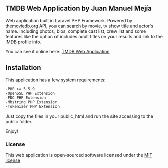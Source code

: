 ## TMDB Web Application by Juan Manuel Mejía

Web application built in Laravel PHP Framework.
Powered by <a href="https://www.themoviedb.org/" target="_blank">themoviedb.org</a> API, you can search by movie, tv show title and actor's name. 
Including photos, bios, complete cast list, crew list and some features like the option of includes adult titles on your results and link to the IMDB profile info.

You can see it online here: <a href="http://blaucastmedia.com/tmdbjm/public/" target="_blank">TMDB Web Application</a>

## Installation

This application has a few system requirements:

    -PHP >= 5.5.9
    -OpenSSL PHP Extension
    -PDO PHP Extension
    -Mbstring PHP Extension
    -Tokenizer PHP Extension

Just copy the files in your public_html and run the site accessing to the public folder.

Enjoy!

### License

This web application is open-sourced software licensed under the [MIT license](http://opensource.org/licenses/MIT)
